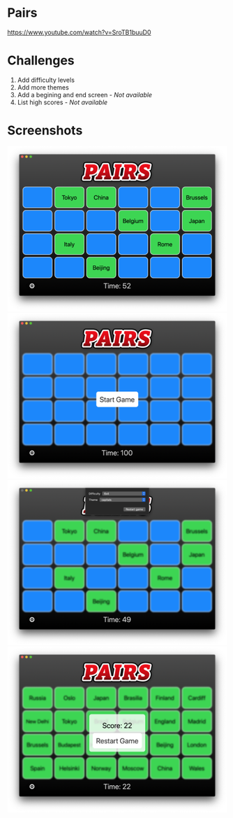 # Pairs

https://www.youtube.com/watch?v=SroTB1buuD0

# Challenges

1. Add difficulty levels
2. Add more themes
3. Add a begining and end screen *- Not available*
4. List high scores *- Not available*

# Screenshots

![screen1](./screenshots/screen01.png)
![screen2](./screenshots/screen02.png)
![screen3](./screenshots/screen03.png)
![screen4](./screenshots/screen04.png)
